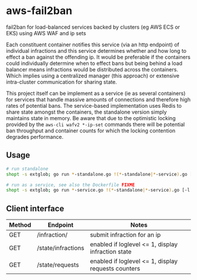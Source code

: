 # aws-fail2ban
fail2ban for load-balanced services backed by clusters (eg AWS ECS or EKS) using AWS WAF and ip sets

Each constituent container notifies this service (via an http endpoint) of individual infractions and this service determines whether and how long to effect a ban against the offending ip.  It would be preferable if the containers could individually determine when to effect bans but being behind a load balancer means infractions would be distributed across the containers.  Which implies using a centralized manager (this approach) or extensive intra-cluster communication for sharing state.

This project itself can be implement as a service (ie as several containers) for services that handle massive amounts of connections and therefore high rates of potential bans.  The service-based implementation uses Redis to share state amongst the containers, the standalone version simply maintains state in memory.  Be aware that due to the optimistic locking provided by the `aws-cli wafv2 *-ip-set` commands there will be potential ban throughput and container counts for which the locking contention degrades performance.

## Usage

```sh
# run standalone
shopt -s extglob; go run *-standalone.go !(*-standalone|*-service).go [-l loglevel] [-p port] <aws-ip-set-name>

# run as a service, see also the Dockerfile FIXME
shopt -s extglob; go run *-service.go !(*-standalone|*-service).go [-l loglevel] [-p port] <aws-ip-set-name>
```

## Client interface

| Method | Endpoint           | Notes                                               |
| ------ | ------------------ | --------------------------------------------------- |
| GET    | /infraction/<ip>   | submit infraction for an ip                         |
| GET    | /state/infractions | enabled if loglevel <= 1, display infraction state  |
| GET    | /state/requests    | enabled if loglevel <= 1, display requests counters |
